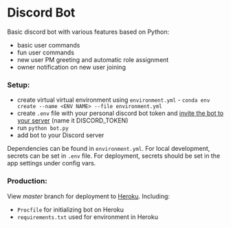 # Discord Bot

Basic discord bot with various features based on Python:
- basic user commands
- fun user commands 
- new user PM greeting and automatic role assignment
- owner notification on new user joining

### Setup:
- create virtual virtual environment using `environment.yml` - `conda env create --name <ENV NAME> --file environment.yml`
- create `.env` file with your personal discord bot token and [invite the bot to your server](https://discordpy.readthedocs.io/en/stable/discord.html) (name it DISCORD_TOKEN)
- run `python bot.py`
- add bot to your Discord server

Dependencies can be found in `environment.yml`. For local development, secrets can be set in `.env` file. For deployment, secrets should be set in the app settings under config vars.

### Production:
View *master* branch for deployment to [Heroku](https://www.heroku.com). Including:
- `Procfile` for initializing bot on Heroku
- `requirements.txt` used for environment in Heroku